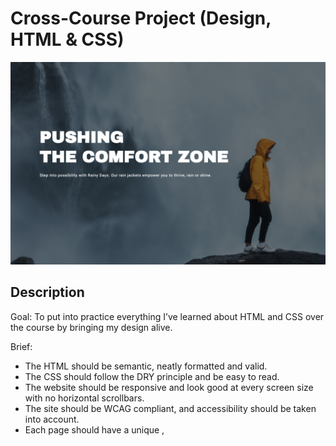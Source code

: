 # Cross-Course Project (Design, HTML & CSS)

![Main visual image for the project 'Rainy Days'](image/README-image.png)

## Description

Goal:
To put into practice everything I’ve learned about HTML and CSS over the course by bringing my design alive.

Brief:

- The HTML should be semantic, neatly formatted and valid.
- The CSS should follow the DRY principle and be easy to read.
- The website should be responsive and look good at every screen size with no horizontal scrollbars.
- The site should be WCAG compliant, and accessibility should be taken into account.
- Each page should have a unique <meta name="description">, <title>, and <h1>.

## Built With

1. Look at your prototype and consider how the elements will move across the different devices. Which elements move where on different devices?
2. Write your HTML and CSS, ensuring your HTML is semantic and bug-free and your CSS follows DRY principles.
3. Use media queries, flex or grid to make your website responsive across screen sizes.
4. Test your website using your developer tools and also test on major browsers and various devices.
5. Validate your code using the Markup Validation Service
6. Use the WAVE Web Accessibility Evaluation Tools to test that your site matches best practices for accessibility
7. When your site is ready, post it on the Teams peer review channel.
8. Look at the work of your peers and write a review for them.
9. Make adjustments based on the feedback you gather from peers and teachers.
10. Submit here on Teams.

## Delivery

- Please include a link to your live site, deployed on Netlify or GitHub Pages in your submission.
- Please include a link to your public GitHub repo containing your code in your submission.
- There is no reflection for this CA.
